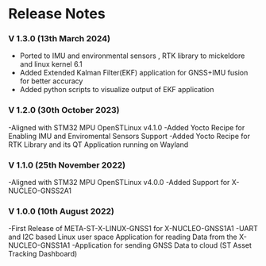 # Release Notes

### V 1.3.0 (13th March 2024)
- Ported to IMU and environmental sensors , RTK library to mickeldore and linux kernel 6.1
- Added Extended Kalman Filter(EKF) application for GNSS+IMU fusion for better accuracy
- Added python scripts to visualize output of EKF application

### V 1.2.0 (30th October 2023)
-Aligned with STM32 MPU OpenSTLinux v4.1.0
-Added Yocto Recipe for Enabling IMU and Enviromental Sensors Support
-Added Yocto Recipe for RTK Library and its QT Application running on Wayland
### V 1.1.0 (25th November 2022)
-Aligned with STM32 MPU OpenSTLinux v4.0.0
-Added Support for X-NUCLEO-GNSS2A1

### V 1.0.0 (10th August 2022)
-First Release of META-ST-X-LINUX-GNSS1 for X-NUCLEO-GNSS1A1
-UART and I2C based Linux user space Application for reading Data from the X-NUCLEO-GNSS1A1
-Application for sending GNSS Data to cloud (ST Asset Tracking Dashboard)
